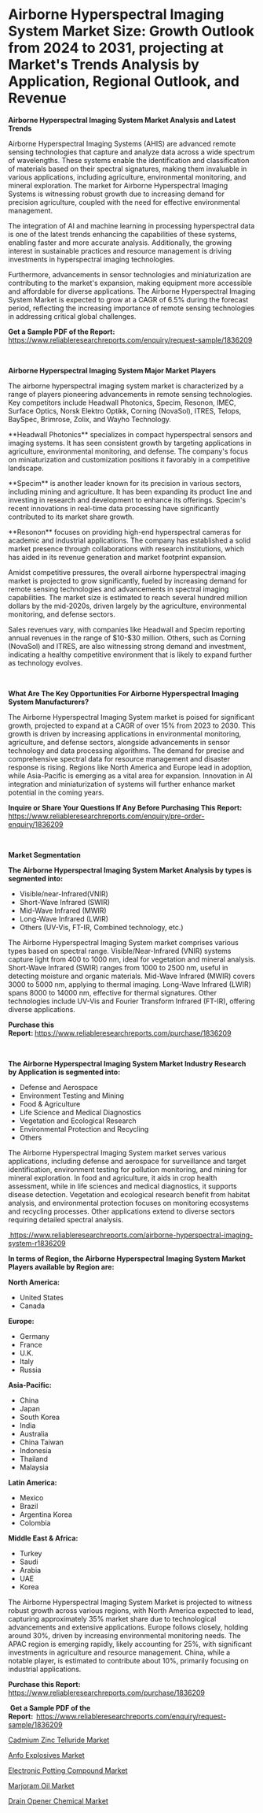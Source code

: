 <p><h1>Airborne Hyperspectral Imaging System Market Size: Growth Outlook from 2024 to 2031, projecting at Market's Trends Analysis by Application, Regional Outlook, and Revenue</h1></p><p><strong>Airborne Hyperspectral Imaging System Market Analysis and Latest Trends</strong></p>
<p><p>Airborne Hyperspectral Imaging Systems (AHIS) are advanced remote sensing technologies that capture and analyze data across a wide spectrum of wavelengths. These systems enable the identification and classification of materials based on their spectral signatures, making them invaluable in various applications, including agriculture, environmental monitoring, and mineral exploration. The market for Airborne Hyperspectral Imaging Systems is witnessing robust growth due to increasing demand for precision agriculture, coupled with the need for effective environmental management. </p><p>The integration of AI and machine learning in processing hyperspectral data is one of the latest trends enhancing the capabilities of these systems, enabling faster and more accurate analysis. Additionally, the growing interest in sustainable practices and resource management is driving investments in hyperspectral imaging technologies. </p><p>Furthermore, advancements in sensor technologies and miniaturization are contributing to the market's expansion, making equipment more accessible and affordable for diverse applications. The Airborne Hyperspectral Imaging System Market is expected to grow at a CAGR of 6.5% during the forecast period, reflecting the increasing importance of remote sensing technologies in addressing critical global challenges.</p></p>
<p><strong>Get a Sample PDF of the Report:&nbsp;</strong> <a href="https://www.reliableresearchreports.com/enquiry/request-sample/1836209?utm_campaign=1509&utm_medium=2&utm_source=Github&utm_content=ia&utm_term=16102024&utm_id=airborne-hyperspectral-imaging-system">https://www.reliableresearchreports.com/enquiry/request-sample/1836209</a></p>
<p>&nbsp;</p>
<p><strong>Airborne Hyperspectral Imaging System Major Market Players</strong></p>
<p><p>The airborne hyperspectral imaging system market is characterized by a range of players pioneering advancements in remote sensing technologies. Key competitors include Headwall Photonics, Specim, Resonon, IMEC, Surface Optics, Norsk Elektro Optikk, Corning (NovaSol), ITRES, Telops, BaySpec, Brimrose, Zolix, and Wayho Technology.</p><p>**Headwall Photonics** specializes in compact hyperspectral sensors and imaging systems. It has seen consistent growth by targeting applications in agriculture, environmental monitoring, and defense. The company's focus on miniaturization and customization positions it favorably in a competitive landscape.</p><p>**Specim** is another leader known for its precision in various sectors, including mining and agriculture. It has been expanding its product line and investing in research and development to enhance its offerings. Specim's recent innovations in real-time data processing have significantly contributed to its market share growth.</p><p>**Resonon** focuses on providing high-end hyperspectral cameras for academic and industrial applications. The company has established a solid market presence through collaborations with research institutions, which has aided in its revenue generation and market footprint expansion.</p><p>Amidst competitive pressures, the overall airborne hyperspectral imaging market is projected to grow significantly, fueled by increasing demand for remote sensing technologies and advancements in spectral imaging capabilities. The market size is estimated to reach several hundred million dollars by the mid-2020s, driven largely by the agriculture, environmental monitoring, and defense sectors.</p><p>Sales revenues vary, with companies like Headwall and Specim reporting annual revenues in the range of $10-$30 million. Others, such as Corning (NovaSol) and ITRES, are also witnessing strong demand and investment, indicating a healthy competitive environment that is likely to expand further as technology evolves.</p></p>
<p>&nbsp;</p>
<p><strong>What Are The Key Opportunities For Airborne Hyperspectral Imaging System Manufacturers?</strong></p>
<p><p>The Airborne Hyperspectral Imaging System market is poised for significant growth, projected to expand at a CAGR of over 15% from 2023 to 2030. This growth is driven by increasing applications in environmental monitoring, agriculture, and defense sectors, alongside advancements in sensor technology and data processing algorithms. The demand for precise and comprehensive spectral data for resource management and disaster response is rising. Regions like North America and Europe lead in adoption, while Asia-Pacific is emerging as a vital area for expansion. Innovation in AI integration and miniaturization of systems will further enhance market potential in the coming years.</p></p>
<p><strong>Inquire or Share Your Questions If Any Before Purchasing This Report:</strong> <a href="https://www.reliableresearchreports.com/enquiry/pre-order-enquiry/1836209?utm_campaign=1509&utm_medium=2&utm_source=Github&utm_content=ia&utm_term=16102024&utm_id=airborne-hyperspectral-imaging-system">https://www.reliableresearchreports.com/enquiry/pre-order-enquiry/1836209</a></p>
<p>&nbsp;</p>
<p><strong>Market Segmentation</strong></p>
<p><strong>The Airborne Hyperspectral Imaging System Market Analysis by types is segmented into:</strong></p>
<p><ul><li>Visible/near-Infrared(VNIR)</li><li>Short-Wave Infrared (SWIR)</li><li>Mid-Wave Infrared (MWIR)</li><li>Long-Wave Infrared (LWIR)</li><li>Others (UV-Vis, FT-IR, Combined technology, etc.)</li></ul></p>
<p><p>The Airborne Hyperspectral Imaging System market comprises various types based on spectral range. Visible/Near-Infrared (VNIR) systems capture light from 400 to 1000 nm, ideal for vegetation and mineral analysis. Short-Wave Infrared (SWIR) ranges from 1000 to 2500 nm, useful in detecting moisture and organic materials. Mid-Wave Infrared (MWIR) covers 3000 to 5000 nm, applying to thermal imaging. Long-Wave Infrared (LWIR) spans 8000 to 14000 nm, effective for thermal signatures. Other technologies include UV-Vis and Fourier Transform Infrared (FT-IR), offering diverse applications.</p></p>
<p><strong>Purchase this Report:&nbsp;</strong><a href="https://www.reliableresearchreports.com/purchase/1836209?utm_campaign=1509&utm_medium=2&utm_source=Github&utm_content=ia&utm_term=16102024&utm_id=airborne-hyperspectral-imaging-system">https://www.reliableresearchreports.com/purchase/1836209</a></p>
<p>&nbsp;</p>
<p><strong>The Airborne Hyperspectral Imaging System Market Industry Research by Application is segmented into:</strong></p>
<p><ul><li>Defense and Aerospace</li><li>Environment Testing and Mining</li><li>Food & Agriculture</li><li>Life Science and Medical Diagnostics</li><li>Vegetation and Ecological Research</li><li>Environmental Protection and Recycling</li><li>Others</li></ul></p>
<p><p>The Airborne Hyperspectral Imaging System market serves various applications, including defense and aerospace for surveillance and target identification, environment testing for pollution monitoring, and mining for mineral exploration. In food and agriculture, it aids in crop health assessment, while in life sciences and medical diagnostics, it supports disease detection. Vegetation and ecological research benefit from habitat analysis, and environmental protection focuses on monitoring ecosystems and recycling processes. Other applications extend to diverse sectors requiring detailed spectral analysis.</p></p>
<p><a href="https://www.reliableresearchreports.com/airborne-hyperspectral-imaging-system-r1836209?utm_campaign=1509&utm_medium=2&utm_source=Github&utm_content=ia&utm_term=16102024&utm_id=airborne-hyperspectral-imaging-system">&nbsp;https://www.reliableresearchreports.com/airborne-hyperspectral-imaging-system-r1836209</a></p>
<p><strong>In terms of Region, the Airborne Hyperspectral Imaging System Market Players available by Region are:</strong></p>
<p>
    <p> <strong> North America: </strong>
        <ul>
            <li>United States</li>
            <li>Canada</li>
        </ul>
        </p> 
    <p> <strong> Europe: </strong>
        <ul>
            <li>Germany</li>
            <li>France</li>
            <li>U.K.</li>
            <li>Italy</li>
            <li>Russia</li>
        </ul>
        </p> 
    <p> <strong> Asia-Pacific: </strong>
        <ul>
            <li>China</li>
            <li>Japan</li>
            <li>South Korea</li>
            <li>India</li>
            <li>Australia</li>
            <li>China Taiwan</li>
            <li>Indonesia</li>
            <li>Thailand</li>
            <li>Malaysia</li>
        </ul>
        </p> 
    <p> <strong> Latin America: </strong>
        <ul>
            <li>Mexico</li>
            <li>Brazil</li>
            <li>Argentina Korea</li>
            <li>Colombia</li>
        </ul>
        </p> 
    <p> <strong> Middle East & Africa: </strong>
        <ul>
            <li>Turkey</li>
            <li>Saudi</li>
            <li>Arabia</li>
            <li>UAE</li>
            <li>Korea</li>
        </ul>
    </p>
    </p>
<p><p>The Airborne Hyperspectral Imaging System Market is projected to witness robust growth across various regions, with North America expected to lead, capturing approximately 35% market share due to technological advancements and extensive applications. Europe follows closely, holding around 30%, driven by increasing environmental monitoring needs. The APAC region is emerging rapidly, likely accounting for 25%, with significant investments in agriculture and resource management. China, while a notable player, is estimated to contribute about 10%, primarily focusing on industrial applications.</p></p>
<p><strong>Purchase this Report: </strong><a href="https://www.reliableresearchreports.com/purchase/1836209?utm_campaign=1509&utm_medium=2&utm_source=Github&utm_content=ia&utm_term=16102024&utm_id=airborne-hyperspectral-imaging-system">https://www.reliableresearchreports.com/purchase/1836209</a></p>
<p>&nbsp;<strong>Get a Sample PDF of the Report:&nbsp;&nbsp;</strong><a href="https://www.reliableresearchreports.com/enquiry/request-sample/1836209?utm_campaign=1509&utm_medium=2&utm_source=Github&utm_content=ia&utm_term=16102024&utm_id=airborne-hyperspectral-imaging-system">https://www.reliableresearchreports.com/enquiry/request-sample/1836209</a></p>
<p><strong></strong></p>
<p><p><a href="https://www.linkedin.com/pulse/cadmium-zinc-telluride-market-size-share-trends-analysis-report-xy04c?utm_campaign=1509&utm_medium=2&utm_source=Github&utm_content=ia&utm_term=16102024&utm_id=airborne-hyperspectral-imaging-system">Cadmium Zinc Telluride Market</a></p><p><a href="https://www.linkedin.com/pulse/disruption-innovation-anfo-explosives-industry-market-analysis-hbgdc?utm_campaign=1509&utm_medium=2&utm_source=Github&utm_content=ia&utm_term=16102024&utm_id=airborne-hyperspectral-imaging-system">Anfo Explosives Market</a></p><p><a href="https://www.linkedin.com/pulse/global-electronic-potting-compound-market-opportunities-forecast-47hoc?utm_campaign=1509&utm_medium=2&utm_source=Github&utm_content=ia&utm_term=16102024&utm_id=airborne-hyperspectral-imaging-system">Electronic Potting Compound Market</a></p><p><a href="https://www.linkedin.com/pulse/navigating-global-marjoram-oil-market-from-trends-strategy-2024-qnzwc?utm_campaign=1509&utm_medium=2&utm_source=Github&utm_content=ia&utm_term=16102024&utm_id=airborne-hyperspectral-imaging-system">Marjoram Oil Market</a></p><p><a href="https://www.linkedin.com/pulse/pulse-drain-opener-chemical-rhythms-change-market-resonance-dmn6c?utm_campaign=1509&utm_medium=2&utm_source=Github&utm_content=ia&utm_term=16102024&utm_id=airborne-hyperspectral-imaging-system">Drain Opener Chemical Market</a></p></p>